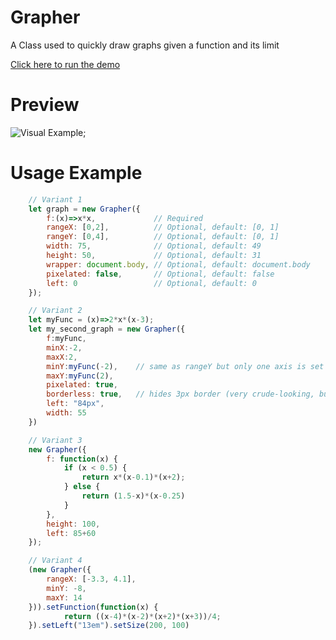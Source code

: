 # Grapher

A Class used to quickly draw graphs given a function and its limit

[Click here to run the demo](https://rawgit.com/GuilhermeRossato/JsAppHelpers/master/Grapher/demo.html)

# Preview

![Visual Example](https://rawgit.com/GuilhermeRossato/JsAppHelpers/master/Grapher/demo.png);

# Usage Example

```javascript
	// Variant 1
	let graph = new Grapher({
		f:(x)=>x*x,				// Required
		rangeX: [0,2],			// Optional, default: [0, 1]
		rangeY: [0,4],			// Optional, default: [0, 1]
		width: 75,				// Optional, default: 49
		height: 50,				// Optional, default: 31
		wrapper: document.body,	// Optional, default: document.body
		pixelated: false,		// Optional, default: false
		left: 0					// Optional, default: 0
	});

	// Variant 2
	let myFunc = (x)=>2*x*(x-3);
	let my_second_graph = new Grapher({
		f:myFunc,
		minX:-2,
		maxX:2,
		minY:myFunc(-2),	// same as rangeY but only one axis is set
		maxY:myFunc(2),
		pixelated: true,
		borderless: true,	// hides 3px border (very crude-looking, but width becomes accurate)
		left: "84px",
		width: 55
	})

	// Variant 3
	new Grapher({
		f: function(x) {
			if (x < 0.5) {
				return x*(x-0.1)*(x+2);
			} else {
				return (1.5-x)*(x-0.25)
			}
		},
		height: 100,
		left: 85+60
	});

	// Variant 4
	(new Grapher({
		rangeX: [-3.3, 4.1],
		minY: -8,
		maxY: 14
	})).setFunction(function(x) {
			return ((x-4)*(x-2)*(x+2)*(x+3))/4;
	}).setLeft("13em").setSize(200, 100)
```
